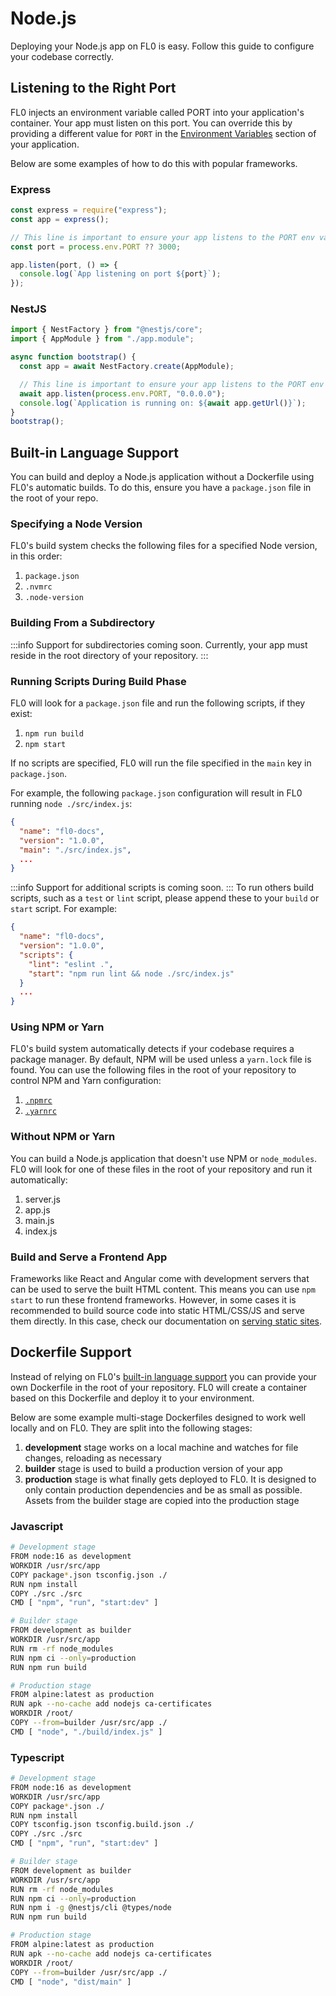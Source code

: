 ---
---

# Node.js

Deploying your Node.js app on FL0 is easy. Follow this guide to configure your codebase correctly.

## Listening to the Right Port

FL0 injects an environment variable called PORT into your application's container. Your app must listen on this port. You can override this by providing a different value for `PORT` in the [Environment Variables](../platform/environment-variables) section of your application.

Below are some examples of how to do this with popular frameworks.

### Express

```js title="/app.js"
const express = require("express");
const app = express();

// This line is important to ensure your app listens to the PORT env var
const port = process.env.PORT ?? 3000;

app.listen(port, () => {
  console.log(`App listening on port ${port}`);
});
```

### NestJS

```ts title="/src/main.ts"
import { NestFactory } from "@nestjs/core";
import { AppModule } from "./app.module";

async function bootstrap() {
  const app = await NestFactory.create(AppModule);

  // This line is important to ensure your app listens to the PORT env var
  await app.listen(process.env.PORT, "0.0.0.0");
  console.log(`Application is running on: ${await app.getUrl()}`);
}
bootstrap();
```

## Built-in Language Support

You can build and deploy a Node.js application without a Dockerfile using FL0's automatic builds. To do this, ensure you have a `package.json` file in the root of your repo.

### Specifying a Node Version

FL0's build system checks the following files for a specified Node version, in this order:

1. `package.json`
2. `.nvmrc`
3. `.node-version`

### Building From a Subdirectory

:::info
Support for subdirectories coming soon. Currently, your app must reside in the root directory of your repository.
:::

### Running Scripts During Build Phase

FL0 will look for a `package.json` file and run the following scripts, if they exist:

1. `npm run build`
2. `npm start`

If no scripts are specified, FL0 will run the file specified in the `main` key in `package.json`.

For example, the following `package.json` configuration will result in FL0 running `node ./src/index.js`:

```json
{
  "name": "fl0-docs",
  "version": "1.0.0",
  "main": "./src/index.js",
  ...
}
```

:::info
Support for additional scripts is coming soon.
:::
To run others build scripts, such as a `test` or `lint` script, please append these to your `build` or `start` script. For example:

```json
{
  "name": "fl0-docs",
  "version": "1.0.0",
  "scripts": {
    "lint": "eslint .",
    "start": "npm run lint && node ./src/index.js"
  }
  ...
}
```

### Using NPM or Yarn

FL0's build system automatically detects if your codebase requires a package manager. By default, NPM will be used unless a `yarn.lock` file is found. You can use the following files in the root of your repository to control NPM and Yarn configuration:

1. [`.npmrc`](https://docs.npmjs.com/cli/v8/using-npm/config#npmrc-files)
1. [`.yarnrc`](https://classic.yarnpkg.com/en/docs/yarnrc)

### Without NPM or Yarn

You can build a Node.js application that doesn't use NPM or `node_modules`. FL0 will look for one of these files in the root of your repository and run it automatically:

1. server.js
2. app.js
3. main.js
4. index.js

### Build and Serve a Frontend App

Frameworks like React and Angular come with development servers that can be used to serve the built HTML content. This means you can use `npm start` to run these frontend frameworks. However, in some cases it is recommended to build source code into static HTML/CSS/JS and serve them directly. In this case, check our documentation on [serving static sites](/docs/quickstarts/static-sites).

## Dockerfile Support

Instead of relying on FL0's [built-in language support](#built-in-language-support) you can provide your own Dockerfile in the root of your repository. FL0 will create a container based on this Dockerfile and deploy it to your environment.

Below are some example multi-stage Dockerfiles designed to work well locally and on FL0. They are split into the following stages:

1. **development** stage works on a local machine and watches for file changes, reloading as necessary
2. **builder** stage is used to build a production version of your app
3. **production** stage is what finally gets deployed to FL0. It is designed to only contain production dependencies and be as small as possible. Assets from the builder stage are copied into the production stage

### Javascript

```bash title="/Dockerfile"
# Development stage
FROM node:16 as development
WORKDIR /usr/src/app
COPY package*.json tsconfig.json ./
RUN npm install
COPY ./src ./src
CMD [ "npm", "run", "start:dev" ]

# Builder stage
FROM development as builder
WORKDIR /usr/src/app
RUN rm -rf node_modules
RUN npm ci --only=production
RUN npm run build

# Production stage
FROM alpine:latest as production
RUN apk --no-cache add nodejs ca-certificates
WORKDIR /root/
COPY --from=builder /usr/src/app ./
CMD [ "node", "./build/index.js" ]
```

### Typescript

```bash title="/Dockerfile"
# Development stage
FROM node:16 as development
WORKDIR /usr/src/app
COPY package*.json ./
RUN npm install
COPY tsconfig.json tsconfig.build.json ./
COPY ./src ./src
CMD [ "npm", "run", "start:dev" ]

# Builder stage
FROM development as builder
WORKDIR /usr/src/app
RUN rm -rf node_modules
RUN npm ci --only=production
RUN npm i -g @nestjs/cli @types/node
RUN npm run build

# Production stage
FROM alpine:latest as production
RUN apk --no-cache add nodejs ca-certificates
WORKDIR /root/
COPY --from=builder /usr/src/app ./
CMD [ "node", "dist/main" ]
```
